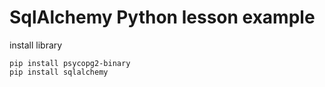 # SqlAlchemy Python lesson example  
      
install library   
        
```
pip install psycopg2-binary   
pip install sqlalchemy  
``` 
  
  
 
 
